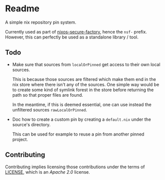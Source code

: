 Readme
======

A simple nix repository pin system.

Currently used as part of [nixos-secure-factory], hence the `nsf-` prefix.
However, this can perfectly be used as a standalone library / tool.

[nixos-secure-factory]: https://github.com/jraygauthier/nixos-secure-factory


Todo
----

 -  Make sure that sources from `localOrPinned` get access to their own local sources.

    This is because those sources are filtered which make them end in the
    nix store where there isn't any of the sources. One simple way would
    be to create some kind of symlink forest in the store before returning
    the path so that proper files are found.

    In the meantime, if this is deemed essential, one can use instead the
    unfiltered sources `rawLocalOrPinned`.

 -  Doc how to create a custom pin by creating a `default.nix` under the
    source's directory.

    This can be used for example to reuse a pin from another pinned project.


Contributing
------------

Contributing implies licensing those contributions under the terms of [LICENSE](./LICENSE), which is an *Apache 2.0* license.
